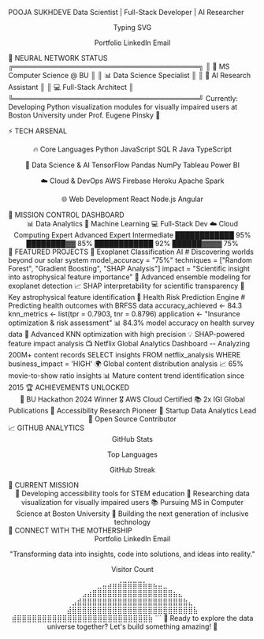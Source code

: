 POOJA SUKHDEVE
Data Scientist | Full-Stack Developer | AI Researcher
<div align="center">
Typing SVG

Portfolio LinkedIn Email

</div>
🌟 NEURAL NETWORK STATUS
    ╔══════════════════════════════════════╗
    ║  🧠 MS Computer Science @ BU         ║
    ║  📊 Data Science Specialist          ║
    ║  🔬 AI Research Assistant             ║
    ║  💻 Full-Stack Architect             ║
    ╚══════════════════════════════════════╝
Currently: Developing Python visualization modules for visually impaired users at Boston University under Prof. Eugene Pinsky 🔬

⚡ TECH ARSENAL
<div align="center">
🔥 Core Languages
Python JavaScript SQL R Java TypeScript

🤖 Data Science & AI
TensorFlow Pandas NumPy Tableau Power BI

☁️ Cloud & DevOps
AWS Firebase Heroku Apache Spark

🌐 Web Development
React Node.js Angular

</div>
🚀 MISSION CONTROL DASHBOARD
<div align="center">
📊 Data Analytics	🤖 Machine Learning	💻 Full-Stack Dev	☁️ Cloud Computing
Expert	Advanced	Expert	Intermediate
████████████ 95%	████████▓▓ 85%	████████████ 92%	██████▓▓▓▓ 75%
</div>
🎯 FEATURED PROJECTS
🌌 Exoplanet Classification AI
# Discovering worlds beyond our solar system
model_accuracy = "75%"
techniques = ["Random Forest", "Gradient Boosting", "SHAP Analysis"]
impact = "Scientific insight into astrophysical feature importance"
🔬 Advanced ensemble modeling for exoplanet detection
📈 SHAP interpretability for scientific transparency
🌟 Key astrophysical feature identification
🏥 Health Risk Prediction Engine
# Predicting health outcomes with BRFSS data
accuracy_achieved <- 84.3
knn_metrics <- list(tpr = 0.7903, tnr = 0.8796)
application <- "Insurance optimization & risk assessment"
📊 84.3% model accuracy on health survey data
🎯 Advanced KNN optimization with high precision
💡 SHAP-powered feature impact analysis
📺 Netflix Global Analytics Dashboard
-- Analyzing 200M+ content records
SELECT insights FROM netflix_analysis 
WHERE business_impact = 'HIGH'
🌍 Global content distribution analysis
📈 65% movie-to-show ratio insights
📊 Mature content trend identification since 2015
🏆 ACHIEVEMENTS UNLOCKED
<div align="center">
🥇 BU Hackathon 2024 Winner          🎖️ AWS Cloud Certified
📚 2x IGI Global Publications        🔬 Accessibility Research Pioneer
💼 Startup Data Analytics Lead       🌟 Open Source Contributor
</div>
📈 GITHUB ANALYTICS
<div align="center">
GitHub Stats

Top Languages

GitHub Streak

</div>
🌟 CURRENT MISSION
<div align="center">
🎯 Developing accessibility tools for STEM education
🔬 Researching data visualization for visually impaired users
📚 Pursuing MS in Computer Science at Boston University
🚀 Building the next generation of inclusive technology
</div>
📡 CONNECT WITH THE MOTHERSHIP
<div align="center">
Portfolio LinkedIn Email

"Transforming data into insights, code into solutions, and ideas into reality."

Visitor Count

</div>
<div align="center">
    ⠀⠀⠀⠀⠀⠀⠀⣀⣤⣴⣶⣾⣿⣿⣿⣿⣷⣶⣦⣤⣀⠀⠀⠀⠀⠀⠀⠀
    ⠀⠀⠀⠀⣠⣴⣿⣿⣿⣿⣿⣿⣿⣿⣿⣿⣿⣿⣿⣿⣿⣿⣦⣄⠀⠀⠀⠀
    ⠀⠀⣠⣾⣿⣿⣿⣿⣿⣿⣿⣿⣿⣿⣿⣿⣿⣿⣿⣿⣿⣿⣿⣿⣷⣄⠀⠀
    ⠀⣼⣿⣿⣿⣿⣿⣿⣿⣿⣿⣿⣿⣿⣿⣿⣿⣿⣿⣿⣿⣿⣿⣿⣿⣿⣧⠀
    ⣾⣿⣿⣿⣿⣿⣿⣿⣿⣿⣿⣿⣿⣿⣿⣿⣿⣿⣿⣿⣿⣿⣿⣿⣿⣿⣿⣷
    ```
    🚀 Ready to explore the data universe together? Let's build something amazing! 🚀

</div>

